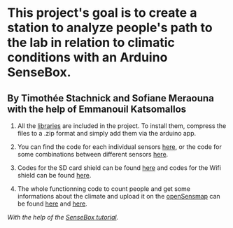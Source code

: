 # This project's goal is to create a station to analyze  people's path to the lab in relation to climatic conditions with an Arduino SenseBox.

## By Timothée Stachnick and Sofiane Meraouna with the help of Emmanouil Katsomallos

1. All the [libraries](https://github.com/UCP-Internship/codemerge/tree/master/libraries) are included in the project. To install them, compress the files to a .zip format and simply add them via the arduino app.

2. You can find the code for each individual sensors [here](https://github.com/UCP-Internship/codemerge/tree/master/Sensors_only), or the code for some combinations between different sensors [here](https://github.com/UCP-Internship/codemerge/tree/master/Complete_codes).

3. Codes for the SD card shield can be found [here](https://github.com/UCP-Internship/codemerge/tree/master/SD_card_programs) and codes for the Wifi shield can be found [here](https://github.com/UCP-Internship/codemerge/tree/master/WiFi).

4. The whole functionning code to count people and get some informations about the climate and upload it on the [openSensmap](https://opensensemap.org/) can be found [here](https://github.com/UCP-Internship/codemerge/tree/master/Complete_codes/Sensebox_code_door) and [here](https://github.com/UCP-Internship/codemerge/tree/master/Complete_codes/Sensebox_code_elevator).



_With the help of the [SenseBox tutorial](https://edu.books.sensebox.de/en/)._
